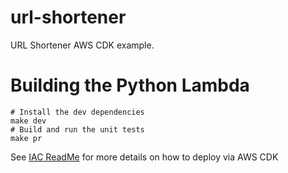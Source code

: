 # url-shortener
URL Shortener AWS CDK example.

# Building the Python Lambda

```shell
# Install the dev dependencies
make dev
# Build and run the unit tests
make pr
```

See [IAC ReadMe](iac/README.md) for more details on how to deploy via AWS CDK

